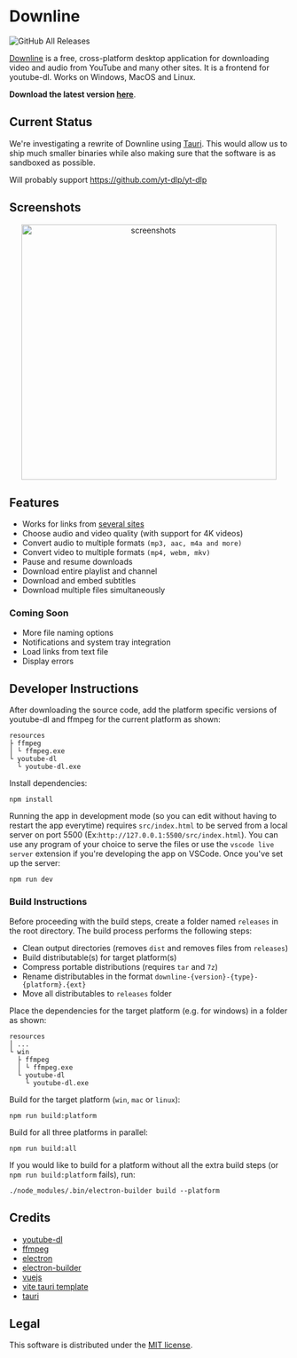# Downline
![GitHub All Releases](https://img.shields.io/github/downloads/jarbun/downline/total.svg)

[Downline](https://jarbun.github.io/downline/) is a free, cross-platform desktop application for downloading video and audio from YouTube and many other sites. It is a frontend for youtube-dl. Works on Windows, MacOS and Linux.

**Download the latest version [here](https://github.com/jarbun/downline/releases/latest)**.

## Current Status

We're investigating a rewrite of Downline using [Tauri](https://github.com/tauri-apps/tauri). This would allow us to ship much smaller binaries while also making sure that the software is as sandboxed as possible. 

Will probably support https://github.com/yt-dlp/yt-dlp


## Screenshots
<p align="center">
  <img src="https://user-images.githubusercontent.com/23068820/52162513-f5db9a00-26fa-11e9-8cca-964d921f3bf3.png" alt="screenshots" width="460"/>
</p>

## Features
- Works for links from [several sites](https://rg3.github.io/youtube-dl/supportedsites.html)
- Choose audio and video quality (with support for 4K videos)
- Convert audio to multiple formats ```(mp3, aac, m4a and more)```
- Convert video to multiple formats ```(mp4, webm, mkv)```
- Pause and resume downloads
- Download entire playlist and channel
- Download and embed subtitles
- Download multiple files simultaneously

### Coming Soon
- More file naming options
- Notifications and system tray integration
- Load links from text file
- Display errors

## Developer Instructions
After downloading the source code, add the platform specific versions of youtube-dl and ffmpeg for the current platform as shown:
```
resources
├ ffmpeg
│ └ ffmpeg.exe
└ youtube-dl
  └ youtube-dl.exe
```
Install dependencies:
```
npm install
```
Running the app in development mode (so you can edit without having to restart the app everytime) requires `src/index.html` to be served from a local server on port 5500 (Ex:`http://127.0.0.1:5500/src/index.html`). You can use any program of your choice to serve the files or use the `vscode live server` extension if you're developing the app on VSCode. Once you've set up the server:
```
npm run dev
```

### Build Instructions
Before proceeding with the build steps, create a folder named `releases` in the root directory.
The build process performs the following steps:
- Clean output directories (removes `dist` and removes files from `releases`)
- Build distributable(s) for target platform(s)
- Compress portable distributions (requires `tar` and `7z`)
- Rename distributables in the format `downline-{version}-{type}-{platform}.{ext}`
- Move all distributables to `releases` folder

Place the dependencies for the target platform (e.g. for windows) in a folder as shown:
```
resources
│ ...
└ win
  ├ ffmpeg
  │ └ ffmpeg.exe
  └ youtube-dl
    └ youtube-dl.exe
```

Build for the target platform (`win`, `mac` or `linux`):
```
npm run build:platform
```
Build for all three platforms in parallel:
```
npm run build:all
```

If you would like to build for a platform without all the extra build steps (or `npm run build:platform` fails), run:
```
./node_modules/.bin/electron-builder build --platform
```

## Credits
- [youtube-dl](https://github.com/rg3/youtube-dl/)
- [ffmpeg](https://ffmpeg.org/)
- [electron](https://electronjs.org/)
- [electron-builder](https://www.electron.build/)
- [vuejs](https://vuejs.org/)
- [vite tauri template](https://github.com/yooneskh/vite-tauri-template)
- [tauri](https://tauri.studio/)

## Legal
This software is distributed under the [MIT license](https://github.com/jarbun/downline/blob/master/LICENSE).
